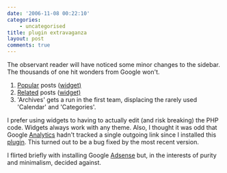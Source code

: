 ```yaml
---
date: '2006-11-08 00:22:10'
categories:
    - uncategorised
title: plugin extravaganza
layout: post
comments: true
---
```

The observant reader will have noticed some minor changes to the
sidebar. The thousands of one hit wonders from Google won't.

1.  [Popular](http://alexking.org/projects/wordpress/) posts
    ([widget)](http://justaddwater.dk/2006/05/02/justaddwaterdk-wordpress-plugins/)
2.  [Related](http://www.w-a-s-a-b-i.com/archives/2006/02/02/wordpress-related-entries-20/)
    posts
    ([widget)](http://israelsson.nu/blog/projects/wpw-related-posts/)
3.  'Archives' gets a run in the first team, displacing the rarely used
    'Calendar' and 'Categories'.

I prefer using widgets to having to actually edit (and risk breaking)
the PHP code. Widgets always work with any theme.
Also, I thought it was odd that Google
[Analytics](http://www.google.com/analytics/) hadn't tracked a single
outgoing link since I installed this
[plugin](http://www.semiologic.com/software/google-analytics/). This
turned out to be a bug fixed by the most recent version.

I flirted briefly with installing Google
[Adsense](https://www.google.com/adsense/) but, in the interests of
purity and minimalism, decided against.
